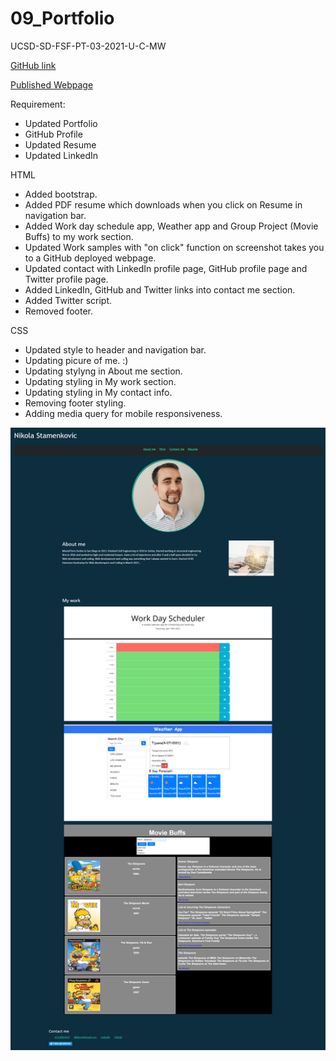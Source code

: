 # 09_Portfolio

UCSD-SD-FSF-PT-03-2021-U-C-MW

[GitHub link](https://github.com/djony88/09_Portfolio)

[Published Webpage](https://djony88.github.io/09_Portfolio/)

Requirement:

* Updated Portfolio
* GitHub Profile
* Updated Resume
* Updated LinkedIn

HTML

* Added bootstrap.
* Added PDF resume which downloads when you click on Resume in navigation bar.
* Added Work day schedule app, Weather app and Group Project (Movie Buffs) to my work section.
* Updated Work samples with "on click" function on screenshot takes you to a GitHub deployed webpage.
* Updated contact with LinkedIn profile page, GitHub profile page and Twitter profile page.
* Added LinkedIn, GitHub and Twitter links into contact me section.
* Added Twitter script.
* Removed footer.

CSS

* Updated style to header and navigation bar.
* Updating picure of me. :) 
* Updating stylyng in About me section.
* Updating styling in My work section.
* Updating styling in My contact info.
* Removing footer styling.
* Adding media query for mobile responsiveness.



![Preview](.\assets\images\screenshot.png)
